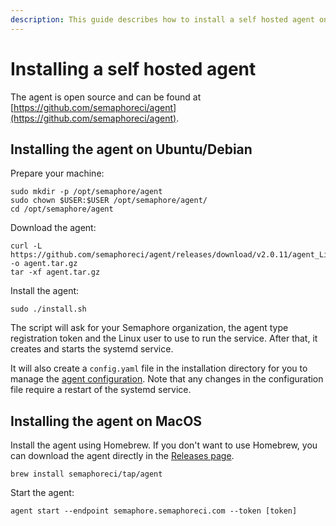 ```yaml
---
description: This guide describes how to install a self hosted agent on various different operating systems and architectures.
---
```


# Installing a self hosted agent

The agent is open source and can be found at [https://github.com/semaphoreci/agent](https://github.com/semaphoreci/agent).

## Installing the agent on Ubuntu/Debian

Prepare your machine:

```
sudo mkdir -p /opt/semaphore/agent
sudo chown $USER:$USER /opt/semaphore/agent/
cd /opt/semaphore/agent
```

Download the agent:

```
curl -L https://github.com/semaphoreci/agent/releases/download/v2.0.11/agent_Linux_x86_64.tar.gz -o agent.tar.gz
tar -xf agent.tar.gz
```

Install the agent:

```
sudo ./install.sh
```

The script will ask for your Semaphore organization, the agent type registration token and the Linux user to use to run the service. After that, it creates and starts the systemd service.

It will also create a `config.yaml` file in the installation directory for you to manage the [agent configuration][agent-configuration]. Note that any changes in the configuration file require a restart of the systemd service.

## Installing the agent on MacOS

Install the agent using Homebrew. If you don't want to use Homebrew, you can download the agent directly in the [Releases page][releases-page].

```
brew install semaphoreci/tap/agent
```

Start the agent:

```
agent start --endpoint semaphore.semaphoreci.com --token [token]
```

[agent-configuration]: ../ci-cd-environment/configuring-a-self-hosted-agent.md
[releases-page]: https://github.com/semaphoreci/agent/releases
